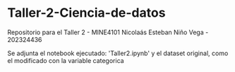 # Taller-2-Ciencia-de-datos

Repositorio para el Taller 2 - MINE4101 Nicolaás Esteban Niño Vega - 202324436

Se adjunta el notebook ejecutado: 'Taller2.ipynb' y el  dataset original, como el modificado con la variable categorica
